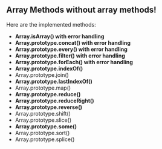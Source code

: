 ## Array Methods without array methods!

Here are the implemented methods:

- **Array.isArray() with error handling**
- **Array.prototype.concat() with error handling**
- **Array.prototype.every() with error handling**
- **Array.prototype.filter() with error handling**
- **Array.prototype.forEach() with error handling**
- **Array.prototype.indexOf()**
- Array.prototype.join()
- **Array.prototype.lastIndexOf()**
- Array.prototype.map()
- **Array.prototype.reduce()**
- **Array.prototype.reduceRight()**
- **Array.prototype.reverse()**
- Array.prototype.shift()
- Array.prototype.slice()
- **Array.prototype.some()**
- Array.prototype.sort()
- Array.prototype.splice()